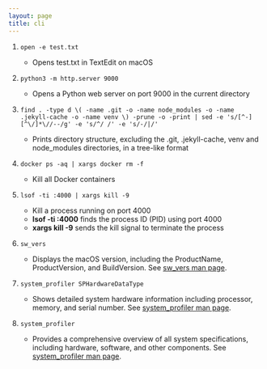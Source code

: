 ```yaml
---
layout: page
title: cli
---
```


1. `open -e test.txt`
    - Opens test.txt in TextEdit on macOS

2. `python3 -m http.server 9000`
    - Opens a Python web server on port 9000 in the current directory

3. `find . -type d \( -name .git -o -name node_modules -o -name .jekyll-cache -o -name venv \) -prune -o -print | sed -e 's/[^-][^\/]*\//--/g' -e 's/^/ /' -e 's/-/|/'`
    - Prints directory structure, excluding the .git, .jekyll-cache, venv and node_modules directories, in a tree-like format

4. `docker ps -aq | xargs docker rm -f`
    - Kill all Docker containers

6. `lsof -ti :4000 | xargs kill -9`
    - Kill a process running on port 4000
    - **lsof -ti :4000** finds the process ID (PID) using port 4000
    - **xargs kill -9** sends the kill signal to terminate the process

7. `sw_vers`
    - Displays the macOS version, including the ProductName, ProductVersion, and BuildVersion. See [sw_vers man page](https://keith.github.io/xcode-man-pages/sw_vers.1.html).

8. `system_profiler SPHardwareDataType`
    - Shows detailed system hardware information including processor, memory, and serial number. See [system_profiler man page](https://keith.github.io/xcode-man-pages/system_profiler.8.html).

9. `system_profiler`
    - Provides a comprehensive overview of all system specifications, including hardware, software, and other components. See [system_profiler man page](https://keith.github.io/xcode-man-pages/system_profiler.8.html).